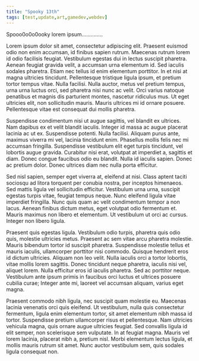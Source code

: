 ```yaml
---
title: "Spooky 13th"
tags: [test,update,art,gamedev,webdev]
---
```


Spooo0o0o0ooky lorem ipsum..............

Lorem ipsum dolor sit amet, consectetur adipiscing elit. Praesent euismod odio non enim accumsan, id finibus sapien rutrum. Maecenas rutrum lorem id odio facilisis feugiat. Vestibulum egestas dui in lectus suscipit pharetra. Aenean feugiat gravida velit, a accumsan urna elementum id. Sed iaculis sodales pharetra. Etiam nec tellus id enim elementum porttitor. In et nisi at magna ultricies tincidunt. Pellentesque tristique ligula ipsum, et pretium tortor tempus vitae. Nulla facilisi. Nulla auctor, metus vel pretium tempus, urna urna luctus orci, sed pharetra nisi nunc ac velit. Orci varius natoque penatibus et magnis dis parturient montes, nascetur ridiculus mus. Ut eget ultricies elit, non sollicitudin mauris. Mauris ultrices mi id ornare posuere. Pellentesque vitae est consequat dui mollis pharetra.




Suspendisse condimentum nisi ut augue sagittis, vel blandit ex ultrices. Nam dapibus ex et velit blandit iaculis. Integer id massa ac augue placerat lacinia ac ut ex. Suspendisse potenti. Nulla facilisi. Aliquam purus ante, maximus viverra mi vel, lacinia tincidunt enim. Phasellus mollis felis nec mi accumsan fringilla. Suspendisse vestibulum elit eget turpis tincidunt, vel lobortis augue gravida. Curabitur nisi erat, volutpat at imperdiet a, sagittis et diam. Donec congue faucibus odio eu blandit. Nulla id iaculis sapien. Donec ac pretium dolor. Donec ultrices diam nec nulla porta efficitur.



Sed nisl sapien, semper eget viverra at, eleifend at nisi. Class aptent taciti sociosqu ad litora torquent per conubia nostra, per inceptos himenaeos. Sed mattis ligula vel sollicitudin efficitur. Vestibulum urna urna, suscipit egestas turpis vitae, feugiat tempus neque. Nunc eleifend ligula vitae imperdiet fringilla. Nunc quis quam ac velit condimentum tempor a non lacus. Aenean finibus dictum metus, eget volutpat odio fermentum et. Mauris maximus non libero et elementum. Ut vestibulum ut orci ac cursus. Integer non libero ligula.



Praesent quis egestas ligula. Vestibulum odio turpis, pharetra quis odio quis, molestie ultricies metus. Praesent ac sem vitae arcu pharetra molestie. Mauris bibendum tortor id suscipit pharetra. Suspendisse molestie tellus et mauris iaculis, ullamcorper porttitor nisi commodo. Quisque hendrerit eros id dictum ultricies. Aliquam non leo velit. Nulla iaculis orci a tortor lobortis, vitae mollis lorem sagittis. Donec tincidunt neque pharetra, iaculis nisi vel, aliquet lorem. Nulla efficitur eros id iaculis pharetra. Sed ac porttitor neque. Vestibulum ante ipsum primis in faucibus orci luctus et ultrices posuere cubilia curae; Integer ante mi, laoreet vel accumsan aliquam, varius eget magna.



Praesent commodo nibh ligula, nec suscipit quam molestie eu. Maecenas lacinia venenatis orci quis eleifend. Ut vestibulum, nulla quis consectetur fermentum, ligula enim elementum tortor, sit amet elementum nibh massa id tortor. Suspendisse pretium ullamcorper risus et pellentesque. Nam ultricies vehicula magna, quis ornare augue ultricies feugiat. Sed convallis ligula id elit semper, non scelerisque sem vulputate. In at feugiat magna. Mauris vel lorem lacinia, placerat nibh a, pretium nisl. Morbi elementum lectus ligula, et mollis mauris rutrum sit amet. Nunc auctor vestibulum sem, quis sodales ligula consequat non.



